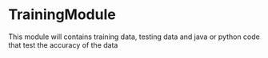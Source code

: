 # TrainingModule
This module will contains training data, testing data and java or python code that test 
the accuracy of the data

